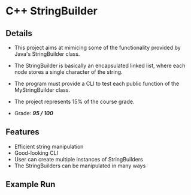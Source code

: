 # C++ StringBuilder

## Details

- This project aims at mimicing some of the functionality provided by Java's StringBuilder class.

- The StringBuilder is basically an encapsulated linked list, where each node stores a single character of the string.

- The program must provide a CLI to test each public function of the MyStringBuilder class.

- The project represents 15% of the course grade.

-  Grade: **_95 / 100_**

## Features

- Efficient string manipulation
- Good-looking CLI
- User can create multiple instances of StringBuilders
- The StringBuilders can be manipulated in many ways

## Example Run


